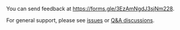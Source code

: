 You can send feedback at https://forms.gle/3EzAmNgdJ3sjNm228.

For general support, please see [issues](https://github.com/gnubot/gnubot/issues) or [Q&A discussions](https://github.com/gnubot/gnubot/discussions/categories/q-a).

